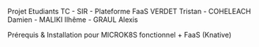 Projet Etudiants TC - SIR - Plateforme FaaS
VERDET Tristan - COHELEACH Damien - MALIKI Ilhême - GRAUL Alexis


Prérequis & Installation pour MICROK8S fonctionnel + FaaS (Knative)

